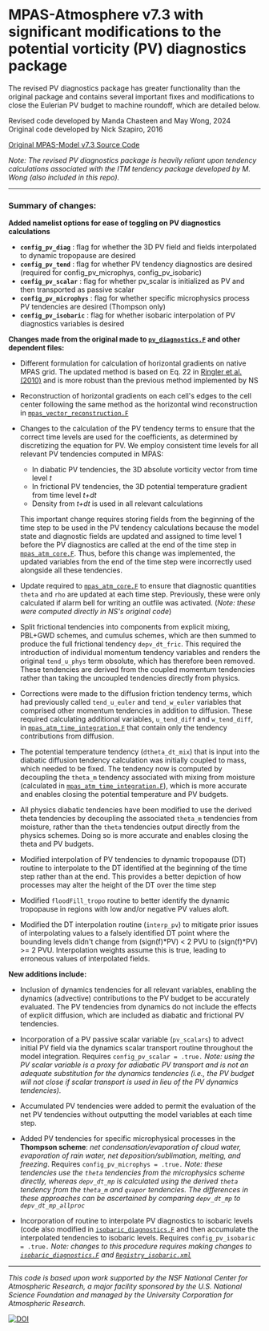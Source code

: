 # MPAS-Atmosphere v7.3 with significant modifications to the potential vorticity (PV) diagnostics package #

The revised PV diagnostics package has greater functionality than the original package and contains several important fixes and modifications to close the Eulerian PV budget to machine roundoff, which are detailed below.

Revised code developed by Manda Chasteen and May Wong, 2024\
Original code developed by Nick Szapiro, 2016

[Original MPAS-Model v7.3 Source Code](https://github.com/MPAS-Dev/MPAS-Model/tree/v7.3)

_Note: The revised PV diagnostics package is heavily reliant upon tendency calculations associated with the ITM tendency package developed by M. Wong (also included in this repo)._

***

### Summary of changes: ###

**Added namelist options for ease of toggling on PV diagnostics calculations**
- **`config_pv_diag`**          : flag for whether the 3D PV field and fields interpolated to dynamic tropopause are desired
- **`config_pv_tend`**          : flag for whether PV tendency diagnostics are desired (required for config_pv_microphys, config_pv_isobaric)
- **`config_pv_scalar`**        : flag for whether pv_scalar is initialized as PV and then transported as passive scalar
- **`config_pv_microphys`**     : flag for whether specific microphysics process PV tendencies are desired (Thompson only)
- **`config_pv_isobaric`**      : flag for whether isobaric interpolation of PV diagnostics variables is desired

**Changes made from the original made to [`pv_diagnostics.F`](src/core_atmosphere/diagnostics/pv_diagnostics.F) and other dependent files:**
* Different formulation for calculation of horizontal gradients on native MPAS grid. The updated method is based on Eq. 22 in [Ringler et al. (2010)](https://doi.org/10.1016/j.jcp.2009.12.007) and is more robust than the previous method implemented by NS
  
* Reconstruction of horizontal gradients on each cell's edges to the cell center following the same method as the horizontal wind reconstruction in [`mpas_vector_reconstruction.F`](src/operators/mpas_vector_reconstruction.F)
  
* Changes to the calculation of the PV tendency terms to ensure that the correct time levels are used for the coefficients, as determined by discretizing the equation for PV. We employ consistent time levels for all relevant PV tendencies computed in MPAS:
  * In diabatic PV tendencies, the 3D absolute vorticity vector from time level _t_
  * In frictional PV tendencies, the 3D potential temperature gradient from time level _t+dt_
  * Density from _t+dt_ is used in all relevant calculations
    
  This important change requires storing fields from the beginning of the time step to be used in the PV tendency calculations because the model state and diagnostic fields are updated and assigned to time level 1 before the PV diagnostics are called at the end of the time step in [`mpas_atm_core.F`](src/core_atmosphere/mpas_atm_core.F). Thus, before this change was implemented, the updated variables from the end of the time step were incorrectly used alongside all these tendencies.

* Update required to [`mpas_atm_core.F`](src/core_atmosphere/mpas_atm_core.F) to ensure that diagnostic quantities `theta` and `rho` are updated at each time step. Previously, these were only calculated if alarm bell for writing an outfile was activated. (_Note: these were computed directly in NS's original code_)
  
* Split frictional tendencies into components from explicit mixing, PBL+GWD schemes, and cumulus schemes, which are then summed to produce the full frictional tendency `depv_dt_fric`. This required the introduction of individual momentum tendency variables and renders the original `tend_u_phys` term obsolute, which has therefore been removed. These tendencies are derived from the coupled momentum tendencies rather than taking the uncoupled tendencies directly from physics.
  
* Corrections were made to the diffusion friction tendency terms, which had previously called `tend_u_euler` and `tend_w_euler` variables that comprised other momentum tendencies in addition to diffusion. These required calculating additional variables, `u_tend_diff` and `w_tend_diff`, in [`mpas_atm_time_integration.F`](src/core_atmosphere/mpas_atm_time_integration.F) that contain only the tendency contributions from diffusion.
  
* The potential temperature tendency (`dtheta_dt_mix`) that is input into the diabatic diffusion tendency calculation was initially coupled to mass, which needed to be fixed. The tendency now is computed by decoupling the `theta_m` tendency associated with mixing from moisture (calculated in [`mpas_atm_time_integration.F`](src/core_atmosphere/mpas_atm_time_integration.F)), which is more accurate and enables closing the potential temperature and PV budgets.
  
* All physics diabatic tendencies have been modified to use the derived theta tendencies by decoupling the associated `theta_m` tendencies from moisture, rather than the `theta` tendencies output directly from the physics schemes. Doing so is more accurate and enables closing the theta and PV budgets.
  
* Modified interpolation of PV tendencies to dynamic tropopause (DT) routine to interpolate to the DT identified at the beginning of the time step rather than at the end. This provides a better depiction of how processes may alter the height of the DT over the time step

* Modified `floodFill_tropo` routine to better identify the dynamic tropopause in regions with low and/or negative PV values aloft.

* Modified the DT interpolation routine (`interp_pv`) to mitigate prior issues of interpolating values to a falsely identified DT point where the bounding levels didn't change from (sign(f)*PV) < 2 PVU to (sign(f)*PV) >= 2 PVU. Interpolation weights assume this is true, leading to erroneous values of interpolated fields.


**New additions include:**
* Inclusion of dynamics tendencies for all relevant variables, enabling the dynamics (advective) contributions to the PV budget to be accurately evaluated. The PV tendencies from dynamics do not include the effects of explicit diffusion, which are included as diabatic and frictional PV tendencies.

* Incorporation of a PV passive scalar variable (`pv_scalars`) to advect initial PV field via the dynamics scalar transport routine throughout the model integration. Requires `config_pv_scalar = .true.` _Note: using the PV scalar variable is a proxy for adiabatic PV transport and is not an adequate substitution for the dynamics tendencies (i.e., the PV budget will not close if scalar transport is used in lieu of the PV dynamics tendencies)._
  
* Accumulated PV tendencies were added to permit the evaluation of the net PV tendencies without outputting the model variables at each time step.

* Added PV tendencies for specific microphysical processes in the **Thompson scheme**: _net condensation/evaporation of cloud water, evaporation of rain water, net deposition/sublimation, melting, and freezing_. Requires `config_pv_microphys = .true.` _Note: these tendencies use the `theta` tendencies from the microphysics scheme directly, whereas `depv_dt_mp` is calculated using the derived `theta` tendency from the `theta_m` and `qvapor` tendencies. The differences in these approaches can be ascertained by comparing `depv_dt_mp` to `depv_dt_mp_allproc`_

*  Incorporation of routine to interpolate PV diagnostics to isobaric levels (code also modified in [`isobaric_diagnostics.F`](src/core_atmosphere/diagnostics/isobaric_diagnostics.F) 
  and then accumulate the interpolated tendencies to isobaric levels. Requires `config_pv_isobaric = .true.` _Note: changes to this procedure requires making changes to [`isobaric_diagnostics.F`](src/core_atmosphere/diagnostics/isobaric_diagnostics.F) and [`Registry_isobaric.xml`](src/core_atmosphere/diagnostics/Registry_isobaric.xml)_


***

_This code is based upon work supported by the NSF National Center for Atmospheric Research, a major facility sponsored by the U.S. National Science Foundation and managed by the University Corporation for Atmospheric Research._ 

[![DOI](https://zenodo.org/badge/781693390.svg)](https://zenodo.org/doi/10.5281/zenodo.11206291)
